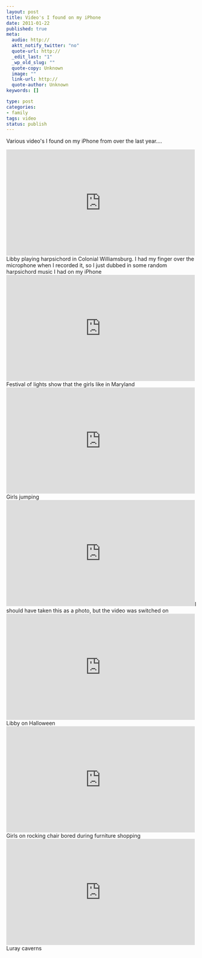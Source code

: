```yaml
--- 
layout: post
title: Video's I found on my iPhone
date: 2011-01-22
published: true
meta: 
  audio: http://
  aktt_notify_twitter: "no"
  quote-url: http://
  _edit_last: "1"
  _wp_old_slug: ""
  quote-copy: Unknown
  image: ""
  link-url: http://
  quote-author: Unknown
keywords: []

type: post
categories: 
- family
tags: video
status: publish
---
```

Various video's I found on my iPhone from over the last year....

<iframe src="http://player.vimeo.com/video/18896483?color=0" frameborder="0" height="281" width="500"></iframe>Libby playing harpsichord in Colonial Williamsburg.  I had my finger over the microphone when I recorded it, so I just dubbed in some random harpsichord music I had on my iPhone<iframe src="http://player.vimeo.com/video/18896510?color=0" frameborder="0" height="281" width="500"></iframe>Festival of lights show that the girls like in Maryland<iframe src="http://player.vimeo.com/video/18896529?color=0" frameborder="0" height="281" width="500"></iframe>Girls jumping<iframe src="http://player.vimeo.com/video/18896660?color=0" frameborder="0" height="281" width="500"></iframe>I should have taken this as a photo, but the video was switched on<iframe src="http://player.vimeo.com/video/18897704?color=0" frameborder="0" height="281" width="500"></iframe>Libby on Halloween<iframe src="http://player.vimeo.com/video/18897732?color=0" frameborder="0" height="281" width="500"></iframe>Girls on rocking chair bored during furniture shopping<iframe src="http://player.vimeo.com/video/18898647?color=0" frameborder="0" height="281" width="500"></iframe>Luray caverns
